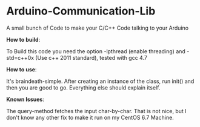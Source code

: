# Arduino-Communication-Lib
A small bunch of Code to make your C/C++ Code talking to your Arduino

**How to build**:

To Build this code you need the option -lpthread (enable threading) and -std=c++0x (Use c++ 2011 standard), tested with gcc 4.7

**How to use**:

It's braindeath-simple. After creating an instance of the class, run init() and then you are good to go. Everything else should explain itself.


**Known Issues**:

The query-method fetches the input char-by-char. That is not nice, but I don't know any other fix to make it run on my CentOS 6.7 Machine.
